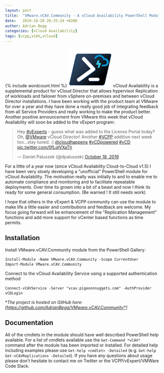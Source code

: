 ```yaml
---
layout: post
title:  "VMware.vCAV.Community - A vCloud Availability PowerShell Module"
date:   2019-10-20 20:35:24 +0200
author: Adrian Begg
categories: [vCloud Availability]
tags: [vcpp,vCAV,vCloud]
---
```

{% include wordcount.html %}
![alt text](/assets/vCAVPowerShell.png "VMware.vCAV.Community")
vCloud Availability is a supplemental product for vCloud Director that allows hypervisor Replication of workloads and failover from vSphere on-premises and between vCloud Director installations. I have been working with the product team at VMware for over a year and they have done a really good job of integrating feedback from all Service Providers and really working to make the product better. Another positive announcement from VMware this week that vCloud Availability will soon be added to the vExpert program:

<blockquote class="twitter-tweet"><p lang="en" dir="ltr">Hey <a href="https://twitter.com/hashtag/vExperts?src=hash&amp;ref_src=twsrc%5Etfw">#vExperts</a> - guess what was added to the License Portal today? Oh, <a href="https://twitter.com/VMware?ref_src=twsrc%5Etfw">@VMware</a> vCloud Director! Another <a href="https://twitter.com/hashtag/VCPP?src=hash&amp;ref_src=twsrc%5Etfw">#VCPP</a> addition next week too...stay tuned. :) <a href="https://twitter.com/cloudhappens?ref_src=twsrc%5Etfw">@cloudhappens</a> <a href="https://twitter.com/hashtag/vCDpowered?src=hash&amp;ref_src=twsrc%5Etfw">#vCDpowered</a> <a href="https://twitter.com/hashtag/vCD?src=hash&amp;ref_src=twsrc%5Etfw">#vCD</a> <a href="https://t.co/0fLqlVXaTh">pic.twitter.com/0fLqlVXaTh</a></p>&mdash; Daniel Paluszek (@dpaluszek) <a href="https://twitter.com/dpaluszek/status/1185261342552444929?ref_src=twsrc%5Etfw">October 18, 2019</a></blockquote> <script async src="https://platform.twitter.com/widgets.js" charset="utf-8"></script>

For a little of a year now (since vCloud Availability Cloud-to-Cloud v1.5) I have been very slowly developing a "unofficial" PowerShell module for vCloud Availability. The motivation really was initially to and to enable me to automate compliance and monitoring and to facilitate repeatable deployments. Over time its grown into a bit of a beast and now I think its ready for some general consumption. (Be warned ! It still needs work)

I hope that others in the vExpert & VCPP community can use the module to make life a little easier and contributions and feedback are welcome. My focus going forward will be enhancement of the "Replication Management" functions and add more support for vCenter based functions as time permits.

## Installation
Install VMware.vCAV.Community module from the PowerShell Gallery:
```
Install-Module -Name VMware.vCAV.Community -Scope CurrentUser
Import-Module VMware.vCAV.Community
```
Connect to the vCloud Availability Service using a supported authentication method
```
Connect-vCAVService -Server "vcav.pigeonnnuggets.com" -AuthProvider vCDLogin
```

**The project is hosted on GitHub here: [https://github.com/AdrianBegg/VMware.vCAV.Community*]*

## Documentation
All of the cmdlets in the module should have well described PowerShell help available. For a list of cmdlets available use the `Get-Command *vCAV*` command after the module has been imported or installed. For detailed help including examples please use `Get-help <cmdlet> -Detailed` (e.g. `Get-help Get-vCAVReplications -Detailed`). If you have any questions about usage please don't hesitate to contact me on Twitter or the VCPP/vExpert/VMWare Code Slack.
